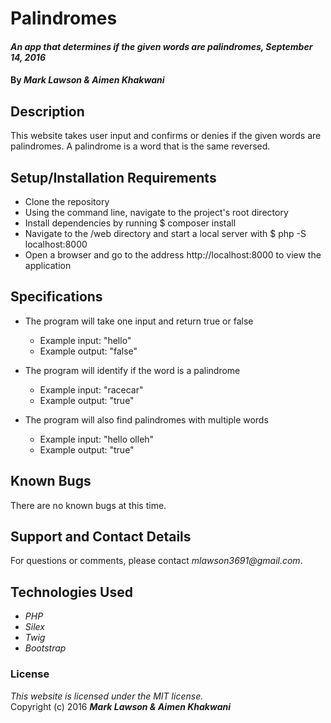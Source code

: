 # Palindromes

#### _An app that determines if the given words are palindromes, September 14, 2016_

#### By _**Mark Lawson & Aimen Khakwani**_

## Description

This website takes user input and confirms or denies if the given words are palindromes. A palindrome is a word that is the same reversed.

## Setup/Installation Requirements

* Clone the repository
* Using the command line, navigate to the project's root directory
* Install dependencies by running $ composer install
* Navigate to the /web directory and start a local server with $ php -S localhost:8000
* Open a browser and go to the address http://localhost:8000 to view the application

## Specifications

* The program will take one input and return true or false
    * Example input: "hello"
    * Example output: "false"

* The program will identify if the word is a palindrome
    * Example input: "racecar"
    * Example output: "true"

* The program will also find palindromes with multiple words
    * Example input: "hello olleh"
    * Example output: "true"

## Known Bugs

There are no known bugs at this time.

## Support and Contact Details

For questions or comments, please contact _mlawson3691@gmail.com_.

## Technologies Used

* _PHP_
* _Silex_
* _Twig_
* _Bootstrap_

### License

*This website is licensed under the MIT license.*  
Copyright (c) 2016 **_Mark Lawson & Aimen Khakwani_**
